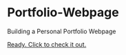 # Portfolio-Webpage
Building a Personal Portfolio Webpage    

[Ready. Click to check it out.](https://gepajarinen.github.io/Portfolio/)   


